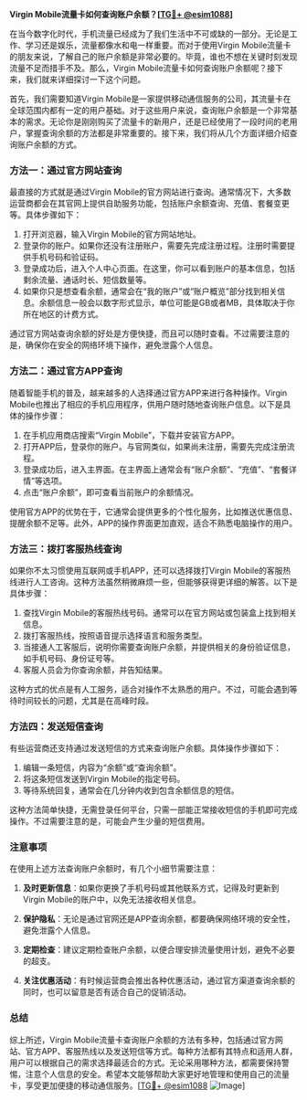 **Virgin Mobile流量卡如何查询账户余额？[[TG💪+ @esim1088](https://t.me/s/esim1088)]**

在当今数字化时代，手机流量已经成为了我们生活中不可或缺的一部分。无论是工作、学习还是娱乐，流量都像水和电一样重要。而对于使用Virgin Mobile流量卡的朋友来说，了解自己的账户余额是非常必要的。毕竟，谁也不想在关键时刻发现流量不足而措手不及。那么，Virgin Mobile流量卡如何查询账户余额呢？接下来，我们就来详细探讨一下这个问题。

首先，我们需要知道Virgin Mobile是一家提供移动通信服务的公司，其流量卡在全球范围内都有一定的用户基础。对于这些用户来说，查询账户余额是一个非常基本的需求。无论你是刚刚购买了流量卡的新用户，还是已经使用了一段时间的老用户，掌握查询余额的方法都是非常重要的。接下来，我们将从几个方面详细介绍查询账户余额的方式。

### 方法一：通过官方网站查询

最直接的方式就是通过Virgin Mobile的官方网站进行查询。通常情况下，大多数运营商都会在其官网上提供自助服务功能，包括账户余额查询、充值、套餐变更等。具体步骤如下：

1. 打开浏览器，输入Virgin Mobile的官方网站地址。
2. 登录你的账户。如果你还没有注册账户，需要先完成注册过程。注册时需要提供手机号码和验证码。
3. 登录成功后，进入个人中心页面。在这里，你可以看到账户的基本信息，包括剩余流量、通话时长、短信数量等。
4. 如果你只是想查看余额，通常会在“我的账户”或“账户概览”部分找到相关信息。余额信息一般会以数字形式显示，单位可能是GB或者MB，具体取决于你所在地区的计费方式。

通过官方网站查询余额的好处是方便快捷，而且可以随时查看。不过需要注意的是，确保你在安全的网络环境下操作，避免泄露个人信息。

### 方法二：通过官方APP查询

随着智能手机的普及，越来越多的人选择通过官方APP来进行各种操作。Virgin Mobile也推出了相应的手机应用程序，供用户随时随地查询账户信息。以下是具体的操作步骤：

1. 在手机应用商店搜索“Virgin Mobile”，下载并安装官方APP。
2. 打开APP后，登录你的账户。与官网类似，如果尚未注册，需要先完成注册流程。
3. 登录成功后，进入主界面。在主界面上通常会有“账户余额”、“充值”、“套餐详情”等选项。
4. 点击“账户余额”，即可查看当前账户的余额情况。

使用官方APP的优势在于，它通常会提供更多的个性化服务，比如推送优惠信息、提醒余额不足等。此外，APP的操作界面更加直观，适合不熟悉电脑操作的用户。

### 方法三：拨打客服热线查询

如果你不太习惯使用互联网或手机APP，还可以选择拨打Virgin Mobile的客服热线进行人工咨询。这种方法虽然稍微麻烦一些，但能够获得更详细的解答。以下是具体步骤：

1. 查找Virgin Mobile的客服热线号码。通常可以在官方网站或包装盒上找到相关信息。
2. 拨打客服热线，按照语音提示选择语言和服务类型。
3. 当接通人工客服后，说明你需要查询账户余额，并提供相关的身份验证信息，如手机号码、身份证号等。
4. 客服人员会为你查询余额，并告知结果。

这种方式的优点是有人工服务，适合对操作不太熟悉的用户。不过，可能会遇到等待时间较长的问题，尤其是在高峰时段。

### 方法四：发送短信查询

有些运营商还支持通过发送短信的方式来查询账户余额。具体操作步骤如下：

1. 编辑一条短信，内容为“余额”或“查询余额”。
2. 将这条短信发送到Virgin Mobile的指定号码。
3. 等待系统回复，通常会在几分钟内收到包含余额信息的短信。

这种方法简单快捷，无需登录任何平台，只需一部能正常接收短信的手机即可完成操作。不过需要注意的是，可能会产生少量的短信费用。

### 注意事项

在使用上述方法查询账户余额时，有几个小细节需要注意：

1. **及时更新信息**：如果你更换了手机号码或其他联系方式，记得及时更新到Virgin Mobile的账户中，以免无法接收相关信息。
   
2. **保护隐私**：无论是通过官网还是APP查询余额，都要确保网络环境的安全性，避免泄露个人信息。

3. **定期检查**：建议定期检查账户余额，以便合理安排流量使用计划，避免不必要的超支。

4. **关注优惠活动**：有时候运营商会推出各种优惠活动，通过官方渠道查询余额的同时，也可以留意是否有适合自己的促销活动。

### 总结

综上所述，Virgin Mobile流量卡查询账户余额的方法有多种，包括通过官方网站、官方APP、客服热线以及发送短信等方式。每种方法都有其特点和适用人群，用户可以根据自己的需求选择最适合的方式。无论采用哪种方法，都需要保持警惕，注意个人信息的安全。希望本文能够帮助大家更好地管理和使用自己的流量卡，享受更加便捷的移动通信服务。[[TG💪+ @esim1088](https://t.me/s/esim1088) ![Image](https://i.postimg.cc/4NQfJmqS/Snipaste-2025-05-13-00-14-12.png)]